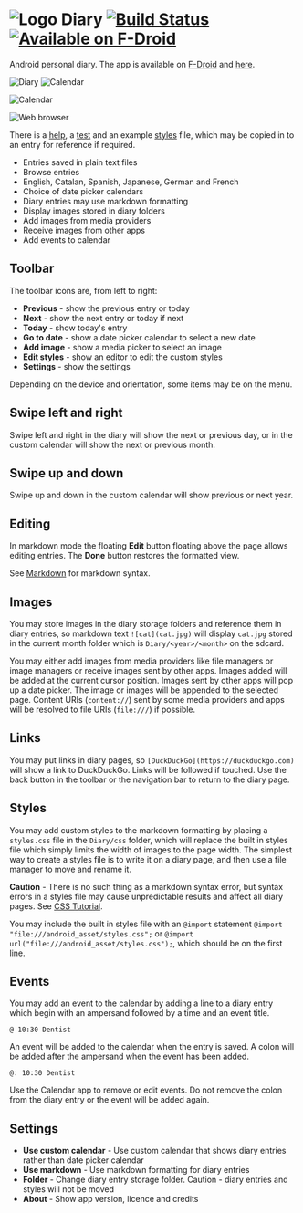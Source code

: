 # ![Logo](src/main/res/drawable-mdpi/ic_launcher.png) Diary [![Build Status](https://travis-ci.org/billthefarmer/diary.svg?branch=master)](https://travis-ci.org/billthefarmer/diary) [![Available on F-Droid](https://f-droid.org/wiki/images/c/ca/F-Droid-button_available-on_smaller.png)](https://f-droid.org/repository/browse/?fdid=org.billthefarmer.diary)

Android personal diary. The app is available on [F-Droid](https://f-droid.org/repository/browse/?fdid=org.billthefarmer.diary)
and [here](https://github.com/billthefarmer/diary/releases).

![Diary](https://github.com/billthefarmer/billthefarmer.github.io/raw/master/images/diary/Diary-phone.png) ![Calendar](https://github.com/billthefarmer/billthefarmer.github.io/raw/master/images/diary/Calendar-phone.png)

![Calendar](https://github.com/billthefarmer/billthefarmer.github.io/raw/master/images/diary/Calendar-landscape.png)

![Web browser](https://github.com/billthefarmer/billthefarmer.github.io/raw/master/images/diary/Web.png)

There is a
[help](https://github.com/billthefarmer/diary/blob/master/data/help.md),
a
[test](https://github.com/billthefarmer/diary/blob/master/data/test.md)
and an example
[styles](https://github.com/billthefarmer/diary/blob/master/data/styles.md)
file, which may be copied in to an entry for reference if required.

* Entries saved in plain text files
* Browse entries
* English, Catalan, Spanish, Japanese, German and French
* Choice of date picker calendars
* Diary entries may use markdown formatting
* Display images stored in diary folders
* Add images from media providers
* Receive images from other apps
* Add events to calendar

## Toolbar
The toolbar icons are, from left to right:

* **Previous** - show the previous entry or today
* **Next** - show the next entry or today if next
* **Today** - show today's entry
* **Go to date** - show a date picker calendar to select a new date
* **Add image** - show a media picker to select an image
* **Edit styles** - show an editor to edit the custom styles
* **Settings** - show the settings

Depending on the device and orientation, some items may be on the
menu.

## Swipe left and right
Swipe left and right in the diary will show the next or previous day,
or in the custom calendar will show the next or previous month.

## Swipe up and down
Swipe up and down in the custom calendar will show previous or next
year.

## Editing
In markdown mode the floating **Edit** button floating above the page
allows editing entries. The **Done** button restores the formatted
view.

See [Markdown](https://daringfireball.net/projects/markdown) for
markdown syntax.

## Images
You may store images in the diary storage folders and reference them
in diary entries, so markdown text `![cat](cat.jpg)` will display
`cat.jpg` stored in the current month folder which is
`Diary/<year>/<month>` on the sdcard.

You may either add images from media providers like file managers or
image managers or receive images sent by other apps. Images added will
be added at the current cursor position. Images sent by other apps
will pop up a date picker. The image or images will be appended to the
selected page. Content URIs (`content://`) sent by some media
providers and apps will be resolved to file URIs (`file:///`) if
possible.

## Links
You may put links in diary pages, so
`[DuckDuckGo](https://duckduckgo.com)` will show a link to
DuckDuckGo. Links will be followed if touched. Use the back button in
the toolbar or the navigation bar to return to the diary page.

## Styles
You may add custom styles to the markdown formatting by placing a
`styles.css` file in the `Diary/css` folder, which will replace the
built in styles file which simply limits the width of images to the
page width. The simplest way to create a styles file is to write it on
a diary page, and then use a file manager to move and rename it.

**Caution** - There is no such thing as a markdown syntax error, but
syntax errors in a styles file may cause unpredictable results and
affect all diary pages. See
[CSS Tutorial](https://www.w3schools.com/Css).

You may include the built in styles file with an `@import` statement
`@import "file:///android_asset/styles.css";` or `@import
url("file:///android_asset/styles.css");`, which should be on the
first line.

## Events
You may add an event to the calendar by adding a line to a diary entry which
begin with an ampersand followed by a time and an event
title.
```
@ 10:30 Dentist
```
An event will be added to the calendar when the
entry is saved. A colon will be added after the
ampersand when the event has been added.
```
@: 10:30 Dentist
```
Use the Calendar app to remove or edit events. Do not remove the colon from
the diary entry or the event will be added again.

## Settings
* **Use custom calendar** - Use custom calendar that shows diary
  entries rather than date picker calendar
* **Use markdown** - Use markdown formatting for diary entries
* **Folder** - Change diary entry storage folder. Caution - diary
  entries and styles will not be moved
* **About** - Show app version, licence and credits
